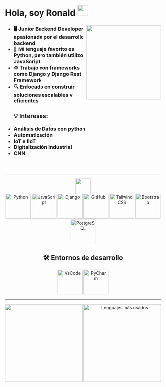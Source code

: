 

<header align="left">
    <h1 align="left"> Hola, soy Ronald <img src="https://media.giphy.com/media/hvRJCLFzcasrR4ia7z/giphy.gif" width="35"></h1>
    <h3 align="left">
        <ul>
            <img id='gif' align="right" src="https://media.giphy.com/media/CrFLL3CnRpw5ddlBMm/giphy.gif" width="240">
            <li>🖥️ Junior Backend Developer apasionado por el desarrollo backend</li>
            <li>🐍 Mi lenguaje favorito es Python, pero también utilizo JavaScript</li>
            <li>⚙️ Trabajo con frameworks como Django y Django Rest Framework</li>
            <li>🔍 Enfocado en construir soluciones escalables y eficientes</li>
            <h3>💡 Intereses: </h3>
            <li>Análisis de Datos con python</li>
            <li>Automatización</li>
            <li>IoT e IIoT</li>
            <li>Digitalización Industrial</li>
            <li>CNN</li>
        </ul>
    </h3>
</header>

<hr>

<div align="center">
    <img src="https://media2.giphy.com/media/QssGEmpkyEOhBCb7e1/giphy.gif?cid=ecf05e47a0n3gi1bfqntqmob8g9aid1oyj2wr3ds3mg700bl&rid=giphy.gif" width ="50">
    <div align="center">
        <img src="https://skillicons.dev/icons?i=python" alt="Python" width="80">
        <img src="https://skillicons.dev/icons?i=javascript" alt="JavaScript" width="80">
        <img src="https://skillicons.dev/icons?i=django" alt="Django" width="80">
        <img src="https://skillicons.dev/icons?i=github" alt="GitHub" width="80">
        <img src="https://skillicons.dev/icons?i=tailwind" alt="Tailwind CSS" width="80">
        <img src="https://skillicons.dev/icons?i=bootstrap" alt="Bootstrap" width="80">
        <img src="https://skillicons.dev/icons?i=postgres" alt="PostgreSQL" width="80">
    </div>
    <h2 align="center">🛠️ Entornos de desarrollo</h2>
    <div align="center">
        <img src="https://skillicons.dev/icons?i=vscode" alt="VsCode" width="80">
        <img src="https://skillicons.dev/icons?i=pycharm" alt="PyCharm" width="80">
    </div>
</div>

<hr>

<footer align="center">
    <p align="center">
        <img src="https://github-readme-stats.vercel.app/api?username=RonaldHZzzz&include_all_commits=true&show_icons=true&theme=radical" height="250">
        <img src="https://github-readme-stats.vercel.app/api/top-langs/?username=RonaldHZzzz&layout=compact&hide=css&theme=radical" alt="Lenguajes más usados" height="250">
    </p>
</footer>
